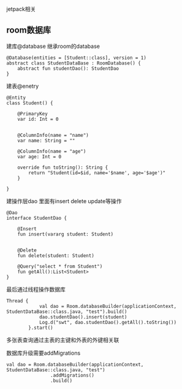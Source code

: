 jetpack相关

## room数据库

建库@database 继承room的database

```
@Database(entities = [Student::class], version = 1)
abstract class StudentDataBase : RoomDatabase() {
    abstract fun studentDao(): StudentDao
}
```

建表@enetry

```
@Entity
class Student() {

    @PrimaryKey
    var id: Int = 0


    @ColumnInfo(name = "name")
    var name: String = ""

    @ColumnInfo(name = "age")
    var age: Int = 0

    override fun toString(): String {
        return "Student(id=$id, name='$name', age='$age')"
    }

}
```

建操作层dao 里面有insert delete update等操作

```
@Dao
interface StudentDao {

    @Insert
    fun insert(vararg student: Student)


    @Delete
    fun delete(student: Student)

    @Query("select * from Student")
    fun getAll():List<Student>
}
```

最后通过线程操作数据库

```
Thread {
            val dao = Room.databaseBuilder(applicationContext, StudentDataBase::class.java, "test").build()
            dao.studentDao().insert(student)
            Log.d("swt", dao.studentDao().getAll().toString())
        }.start()
```



多张表查询通过主表的主键和外表的外键相关联

数据库升级需要addMigrations

```
val dao = Room.databaseBuilder(applicationContext, StudentDataBase::class.java, "test")
                .addMigrations()
                .build()
```

